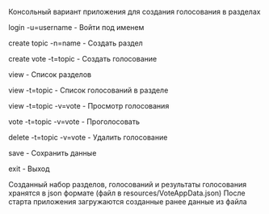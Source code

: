   Консольный вариант приложения для создания голосования в разделах 

  login -u=username - Войти под именем
  
  create topic -n=name - Создать раздел
  
  create vote -t=topic - Создать голосование
  
  view - Список разделов
  
  view -t=topic - Список голосований в разделе
  
  view -t=topic -v=vote - Просмотр голосования
  
  vote -t=topic -v=vote - Проголосовать
  
  delete -t=topic -v=vote - Удалить голосование
  
  save - Сохранить данные
  
  exit - Выход


Созданный набор разделов, голосований и результаты голосования хранятся в json формате (файл в resources/VoteAppData.json)
После старта приложения загружаются созданные ранее данные из файла 
